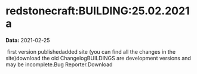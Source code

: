# redstonecraft:BUILDING:25.02.2021a

**Data:** 2021-02-25

 first version publishedadded site (you can find all the changes in the site)download the old ChangelogBUILDINGS are development versions and may be incomplete.Bug Reporter.Download
